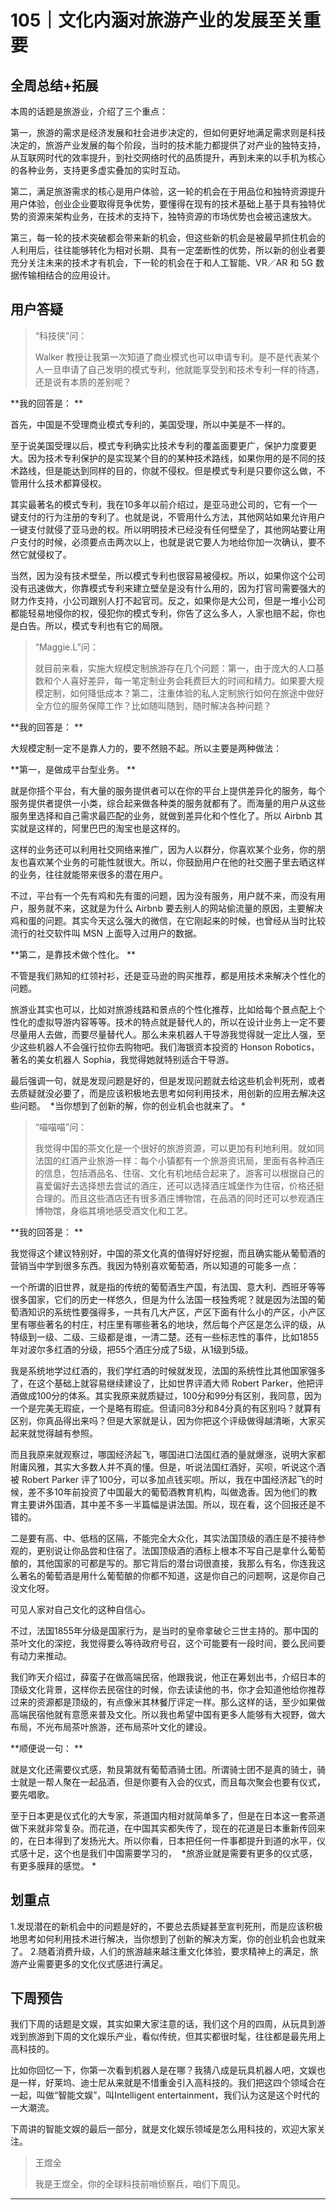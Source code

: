 # 105｜文化内涵对旅游产业的发展至关重要

## 全周总结+拓展

本周的话题是旅游业，介绍了三个重点：

第一，旅游的需求是经济发展和社会进步决定的，但如何更好地满足需求则是科技决定的，旅游产业发展的每个阶段，当时的技术能力都提供了对产业的独特支持，从互联网时代的效率提升，到社交网络时代的品质提升，再到未来的以手机为核心的各种业务，支持更多虚实叠加的实时互动。

第二，满足旅游需求的核心是用户体验，这一轮的机会在于用品位和独特资源提升用户体验，创业企业要取得竞争优势，要懂得在现有的技术基础上基于具有独特优势的资源来架构业务，在技术的支持下，独特资源的市场优势也会被迅速放大。

第三，每一轮的技术突破都会带来新的机会，但这些新的机会是被最早抓住机会的人利用后，往往能够转化为相对长期、具有一定垄断性的优势，所以新的创业者要充分关注未来的技术才有机会，下一轮的机会在于和人工智能、VR／AR 和 5G 数据传输相结合的应用设计。

## 用户答疑

> “科技侠”问：
> 
> Walker 教授让我第一次知道了商业模式也可以申请专利。是不是代表某个人一旦申请了自己发明的模式专利，他就能享受到和技术专利一样的待遇，还是说有本质的差别呢？

 **我的回答是： **

首先，中国是不受理商业模式专利的，美国受理，所以中美是不一样的。

至于说美国受理以后，模式专利确实比技术专利的覆盖面要更广，保护力度要更大。因为技术专利保护的是实现某个目的的某种技术路线，如果你用的是不同的技术路线，但是能达到同样的目的，你就不侵权。但是模式专利是只要你这么做，不管用什么技术都算侵权。

其实最著名的模式专利，我在10多年以前介绍过，是亚马逊公司的，它有一个一键支付的行为注册的专利了。也就是说，不管用什么方法，其他网站如果允许用户一键支付就侵了亚马逊的权。所以明明技术已经没有任何壁垒了，其他网站要让用户支付的时候，必须要点击两次以上，也就是说它要人为地给你加一次确认，要不然它就侵权了。

当然，因为没有技术壁垒，所以模式专利也很容易被侵权。所以，如果你这个公司没有迅速做大，你靠模式专利来建立壁垒是没有什么用的，因为打官司需要强大的财力作支持，小公司跟别人打不起官司。反之，如果你是大公司，但是一堆小公司都能轻易地侵你的权，侵犯你的模式专利，你告了这么多人，人家也赔不起，你也是白告。所以，模式专利也有它的局限。

> “Maggie.L”问：
> 
> 就目前来看，实施大规模定制旅游存在几个问题：第一，由于庞大的人口基数和个人喜好差异，每一笔定制业务会耗费巨大的时间和精力。如果要大规模定制，如何降低成本？第二，注重体验的私人定制旅行如何在旅途中做好全方位的服务保障工作？比如随叫随到，随时解决各种问题？

 **我的回答是： **

大规模定制一定不是靠人力的，要不然赔不起。所以主要是两种做法：

 **第一，是做成平台型业务。 **

就是你搭个平台，有大量的服务提供者可以在你的平台上提供差异化的服务，每个服务提供者提供一小类，综合起来做各种类的服务就都有了。而海量的用户从这些服务里选择和自己需求最匹配的业务，就做到差异化和个性化了。所以 Airbnb 其实就是这样的，阿里巴巴的淘宝也是这样的。

这样的业务还可以利用社交网络来推广，因为人以群分，你喜欢某个业务，你的朋友也喜欢某个业务的可能性就很大。所以，你鼓励用户在他的社交圈子里去晒这样的业务，往往就能带来很多的潜在用户。

不过，平台有一个先有鸡和先有蛋的问题，因为没有服务，用户就不来，而没有用户，服务就不来，这就是为什么 Airbnb 要去别人的网站偷流量的原因，主要解决鸡和蛋的问题。其实今天这么强大的微信，在它刚起来的时候，也曾经从当时比较流行的社交软件叫 MSN 上面导入过用户的数据。

 **第二，是靠技术做个性化。 **

不管是我们熟知的红领衬衫，还是亚马逊的购买推荐，都是用技术来解决个性化的问题。

旅游业其实也可以，比如对旅游线路和景点的个性化推荐，比如给每个景点配上个性化的虚拟导游内容等等。技术的特点就是替代人的，所以在设计业务上一定不要尽量用人去做，而要尽量替代人。那么未来机器人干导游我觉得就一定比人强，至少这些机器人不会强行拉你去购物吧。我们海银资本投资的 Honson Robotics，著名的美女机器人 Sophia，我觉得她就特别适合干导游。

最后强调一句，就是发现问题是好的，但是发现问题就去给这些机会判死刑，或者去质疑就没必要了，而是应该积极地去思考如何利用技术，用创新的应用去解决这些问题。  *当你想到了创新的解，你的创业机会也就来了。 *

> “喵喵喵”问：
> 
> 我觉得中国的茶文化是一个很好的旅游资源，可以更加有利地利用。就如同法国的红酒产业旅游一样：每个小镇都有一个旅游资讯局，里面有各种酒庄的信息，包括酒品名、住宿、文化有机地结合起来了。游客可以根据自己的喜爱偏好去选择想去尝试的酒庄，还可以选择酒庄城堡作为住宿，价格还挺合理的。而且这些酒店还有很多酒庄博物馆，在品酒的同时还可以参观酒庄博物馆，身临其境地感受酒文化和工艺。

 **我的回答是： **

我觉得这个建议特别好，中国的茶文化真的值得好好挖掘，而且确实能从葡萄酒的营销当中学到很多东西。我因为特别喜欢葡萄酒，所以知道的可能多一点：

一个所谓的旧世界，就是指的传统的葡萄酒生产国，有法国、意大利、西班牙等等很多国家，它们的历史一样悠久，但是为什么法国一枝独秀呢？就是因为法国的葡萄酒知识的系统性要强得多，一共有几大产区，产区下面有什么小的产区，小产区里有哪些著名的村庄，村庄里有哪些著名的地块，然后每个产区是怎么评的级，从特级到一级、二级、三级都是谁，一清二楚。还有一些标志性的事件，比如1855年对波尔多红酒的分级，把55个酒庄分成了5级，从1级到5级。

我是系统地学过红酒的，我们学红酒的时候就发现，法国的系统性比其他国家强多了，在这个基础上就容易继续建设了，比如世界评酒大师 Robert Parker，他把评酒做成100分的体系。其实我原来就质疑过，100分和99分有区别，我同意，因为一个是完美无瑕疵，一个是略有瑕疵。但请问83分和84分真的有区别吗？就算有区别，你真品得出来吗？但是大家就是认，因为你把这个评级做得越清晰，大家买起来就觉得越有参照。

而且我原来就观察过，哪国经济起飞，哪国进口法国红酒的量就爆涨，说明大家都附庸风雅，其实大多数人并不真的懂。但是，听说法国红酒好，买呗，听说这个酒被 Robert Parker 评了100分，可以多加点钱买呗。所以，我在中国经济起飞的时候，差不多10年前投资了中国最大的葡萄酒教育机构，叫做逸香。因为他们的教育主要讲外国酒，其中差不多一半篇幅是讲法国。所以，现在看，这个回报还是不错的。

二是要有高、中、低档的区隔，不能完全大众化，其实法国顶级的酒庄是不接待参观的，更别说让你品尝和住宿了。法国顶级酒的酒标上根本不写自己是拿什么葡萄酿的，其他国家的可都是写的。那它背后的潜台词很直接，我那么有名，你连我这么著名的葡萄酒是用什么葡萄酿的你都不知道，这是你自己的问题啊，这是你自己没文化呀。

可见人家对自己文化的这种自信心。

不过，法国1855年分级是国家行为，是当时的皇帝拿破仑三世主持的。那中国的茶叶文化的深挖，我觉得要么等待政府号召，这个可能要有一段时间，要么民间要有动力来推动。

我们昨天介绍过，薛蛮子在做高端民宿，他跟我说，他正在筹划出书，介绍日本的顶级文化背景，这样你去民宿住的时候，你去读读他的书，你才会知道他给你推荐过来的资源都是顶级的，有点像米其林餐厅评定一样。那么这样的话，至少如果做高端民宿他就有意愿来普及文化。所以我也希望中国有更多人能够有大视野，做大布局，不光布局茶叶旅游，还布局茶叶文化的建设。

 **顺便说一句： **

就是文化还需要仪式感，勃艮第就有葡萄酒骑士团。所谓骑士团不是真的骑士，骑士就是一帮人聚在一起品酒，但是你要有入会的仪式，而且每次聚会也要有仪式，要先唱歌。

至于日本更是仪式化的大专家，茶道国内相对就简单多了，但是在日本这一套茶道做下来就非常复杂。而花道，在中国其实都失传了，现在的花道是日本重新传回来的，在日本得到了发扬光大。所以你看，日本把任何一件事都提升到道的水平，仪式感十足，这个也是我们中国需要学习的，  *旅游业就是需要有更多的仪式感，有更多膜拜的感觉。 *

## 划重点

1.发现潜在的新机会中的问题是好的，不要总去质疑甚至宣判死刑，而是应该积极地思考如何利用技术进行解决，当你想到了创新的解决方案，你的创业机会也就来了。
2.随着消费升级，人们的旅游越来越注重文化体验，要求精神上的满足，旅游产业需要更多的文化仪式感进行满足。

## 下周预告

我们下周的话题是文娱，其实如果大家注意的话，我们这个月的四周，从玩具到游戏到旅游到下周的文化娱乐产业，看似传统，但其实都很时髦，往往都是最先用上高科技的。

比如你回忆一下，你第一次看到机器人是在哪？我猜八成是玩具机器人吧，文娱也是一样，好莱坞、迪士尼从来就是不惜重金引入高科技的。我们把这四个领域合在一起，叫做“智能文娱”，叫Intelligent entertainment，我们认为这是这个时代的一大潮流。

下周讲的智能文娱的最后一部分，就是文化娱乐领域是怎么用科技的，欢迎大家关注。

> 王煜全
> 
> 我是王煜全，你的全球科技前哨侦察兵，咱们下周见。

---
